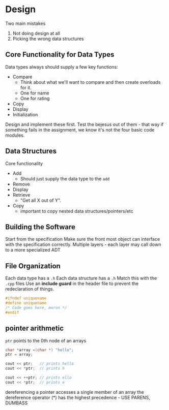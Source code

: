 # Design

Two main mistakes
1. Not doing design at all
2. Picking the wrong data structures

## Core Functionality for Data Types

Data types always should supply a few key functions:
- Compare
    - Think about what we'll want to compare and then create overloads for it.
    - One for name
    - One for rating
- Copy
- Display
- Initialization

Design and implement these first.
Test the bejesus out of them - that way if something fails in the assignment, we know it's not the four basic code modules.

## Data Structures

Core functionality
- Add 
    - Should just supply the data type to the `add`
- Remove
- Display
- Retrieve 
    - "Get all X out of Y".
- Copy 
    - important to copy nested data structures/pointers/etc

## Building the Software

Start from the specification
Make sure the front most object can interface with the specification correctly.
Multiple layers - each layer may call down to a more specialized ADT

## File Organization

Each data type has a `.h`
Each data structure has a `.h`
Match this with the `.cpp` files
Use an **include guard** in the header file to prevent the redeclaration of things.

``` c++
#ifndef uniquename
#define uniquename
/* Code goes here, moron */
#endif
```

## pointer arithmetic

`ptr` points to the 0th node of an arrays

``` c++
char *array =(char *) "hello";
ptr = array;

cout << ptr;   // prints hello
cout << *ptr;  // prints h

cout << ++ptr; // prints ello
cout << *ptr;  // prints e


```

dereferencing a pointer accesses a single member of an array
the dereference operator (*) has the highest precedence - USE PARENS, DUMBASS
